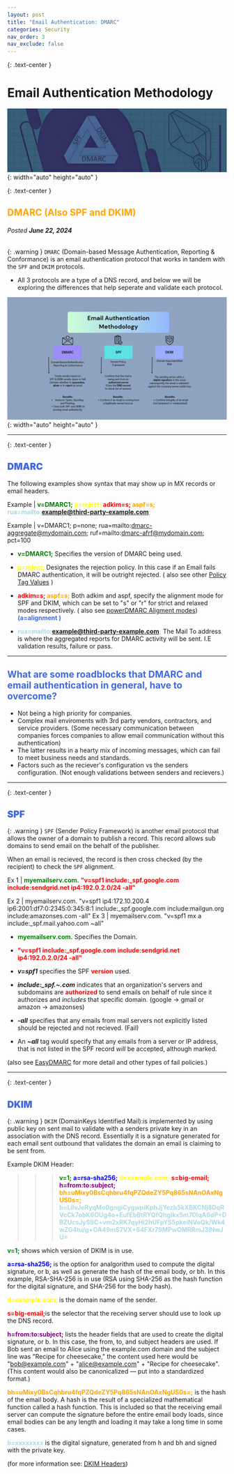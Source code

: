 ```yaml
---
layout: post
title: "Email Authentication: DMARC"
categories: Security
nav_order: 3
nav_exclude: false
---
```


{: .text-center }
# Email Authentication Methodology

![dmarc1](/assets/dmarc1.jpg){: width="auto" height="auto" }

{: .text-center }
## <span style="color: orange; font-weight: bold;">DMARC (Also SPF and DKIM) </span>

###### Posted ***June 22, 2024***

{: .warning }
`DMARC`
(Domain-based Message Authentication, Reporting & Conformance)
is an email authentication protocol that works in tandem with the `SPF` and `DKIM` protocols.

-  All 3 protocols are a type of a DNS record, and below we will be exploring the differences that help seperate and validate each protocol.

![emailauth](/assets/emailauth.png){: width="auto" height="auto" }

----

{: .text-center }
## <span style="color: royalblue; font-weight: bolder;">DMARC</span>

The following examples show syntax that may show up in MX records or email headers.

Example |  <span style="color: green; font-weight: bold;">v=DMARC1;</span> <span style="color: yellow; font-weight: bold;">p=reject; </span> <span style="color: red; font-weight: bold;">adkim=s; </span> <span style="color: orange; font-weight: bold;"> aspf=s;</span> <span style="color: lightblue; font-weight: bold;">rua=mailto:example@third-party-example.com;</span>

Example | v=DMARC1; p=none; rua=mailto:dmarc-aggregate@mydomain.com; ruf=mailto:dmarc-afrf@mydomain.com; pct=100

- <span style="color: green; font-weight: bold;">v=DMARC1;</span> Specifies the version of DMARC being used.
- <span style="color: yellow; font-weight: bold;">p=reject; </span> Designates the rejection policy. In this case if an Email fails DMARC authentication, it will be outright rejected. 
( also see other [Policy Tag Values] )

- <span style="color: red; font-weight: bold;">adkim=s; </span> 
 <span style="color: orange; font-weight: bold;"> aspf=s;</span> Both  adkim and aspf, specify the alignment mode for SPF and DKIM, which can be set to "s" or "r" for strict and relaxed modes respectively. 
( also see [powerDMARC Aligment modes]) <span style="color: royalblue; font-weight: bold;">(a=alignment )</span>

- <span style="color: lightblue; font-weight: bold;">rua=mailto:example@third-party-example.com;</span> The Mail To address is where the aggregated reports for DMARC activity will be sent. I.E validation results, failure or pass. 

----

## <span style="color: royalblue; font-weight: bold;">What are some roadblocks that DMARC and email authentication in general, have to overcome?</span>

- Not being a high priority for companies.
- Complex mail enviroments with 3rd party vendors, contractors, and service providers. (Some necessary communication between companies forces companies to allow email communication without this authentication)
- The latter results in a hearty mix of incoming messages, which can fail to meet business needs and standards.
- Factors such as the reciever's configuration vs the senders configuration. (Not enough validations between senders and recievers.)

----

{: .text-center }
## <span style="color: royalblue; font-weight: bolder;">SPF</span>

{: .warning }
`SPF` (Sender Policy Framework) is another email protocol that allows the owner of a domain to publish a record. This record allows sub domains to send email on the behalf of the publisher. 

When an email is recieved, the record is then cross checked (by the recipient) to check the `SPF` alignment.

Ex 1 | <span style="color: green; font-weight: bold;">myemailserv.com.</span>  <span style="color: yellow; font-weight: bold;"></span> <span style="color: red; font-weight: bold;">"v=spf1 include:_spf.google.com include:sendgrid.net ip4:192.0.2.0/24 -all"</span>

Ex 2 | myemailserv.com. "v=spf1 ip4:172.10.200.4 ip6:2001:df7:0:2345:0:345:8:1 include:_spf.google.com include:mailgun.org include:amazonses.com -all"
Ex  3 | myemailserv.com. "v=spf1 mx a include:_spf.mail.yahoo.com ~all"

- <span style="color: green; font-weight: bold;">myemailserv.com.</span> Specifies the Domain.
- <span style="color: red; font-weight: bold;">"v=spf1 include:_spf.google.com include:sendgrid.net ip4:192.0.2.0/24 -all"</span>

- ***v=spf1*** specifies the SPF <span style="color: red; font-weight: bold;">version</span> used.
- ***include:_spf.~.com*** indicates that an organization's servers and subdomains are <span style="color: red; font-weight: bold;">authorized</span> to send emails on behalf of rule since it authorizes and _includes_ that specific domain. (google -> gmail or amazon -> amazonses)
- ***-all*** specifies that any emails from mail servers not explicitly listed should be rejected and not recieved. (Fail)
- An ***~all*** tag would specify that any emails from a server or IP address, that is not listed in the SPF record *will* be accepted, although marked.

(also see [EasyDMARC] for more detail and other types of fail policies.)

----

{: .text-center }
## <span style="color: royalblue; font-weight: bolder;">DKIM</span>

{: .warning }
`DKIM` (DomainKeys Identified Mail):is implemented by using public key on sent mail to validate with a senders private key in an association with the DNS record. 
Essentially it is a signature generated for each email sent outbound that validates the domain an email is claiming to be sent from.

Example DKIM Header:


>>> <span style="color: green; font-weight: bold;">v=1;</span> <span style="color: blue; font-weight: bold;">a=rsa-sha256;</span> 
>>> <span style="color: yellow; font-weight: bold;">d=example.com;</span>
>>> <span style="color: red; font-weight: bold;">s=big-email;</span>
>>> <span style="color: purple; font-weight: bold;">h=from:to:subject;</span>
>> <span style="color: orange; font-weight: bold;">bh=uMixy0BsCqhbru4fqPZQdeZY5Pq865sNAnOAxNgUS0s=;</span>
> <span style="color: lightblue; font-weight: bold;">b=LiIvJeRyqMo0gngiCygwpiKphJjYezb5kXBKCNj8DqRVcCk7obK6OUg4o+EufEbBtRYQfQhgIkx5m70IqA6dP+DBZUcsJyS9C+vm2xRK7qyHi2hUFpYS5pkeiNVoQk/Wk4wZG4tu/g+OA49mS7VX+64FXr79MPwOMRRmJ3lNwJU=
</span>


<span style="color: green; font-weight: bold;">v=1;</span> shows which version of DKIM is in use.

<span style="color: blue; font-weight: bold;">a=rsa-sha256;</span> is the option for analgorithm used to compute the digital signature, or b, as well as generate the hash of the email body, or bh. In this example, RSA-SHA-256 is in use (RSA using SHA-256 as the hash function for the digital signature, and SHA-256 for the body hash).

<span style="color: yellow; font-weight: bold;">d=example.com;</span> is the domain name of the sender.

<span style="color: red; font-weight: bold;">s=big-email;</span>is the selector that the receiving server should use to look up the DNS record.

<span style="color: purple; font-weight: bold;">h=from:to:subject;</span> lists the header fields that are used to create the digital signature, or b. In this case, the from, to, and subject headers are used. If Bob sent an email to Alice using the example.com domain and the subject line was "Recipe for cheesecake," the content used here would be "bob@example.com" + "alice@example.com" + "Recipe for cheesecake". (This content would also be canonicalized — put into a standardized format.)

<span style="color: orange; font-weight: bold;">bh=uMixy0BsCqhbru4fqPZQdeZY5Pq865sNAnOAxNgUS0s=;</span> is the hash of the email body. A hash is the result of a specialized mathematical function called a hash function. This is included so that the receiving email server can compute the signature before the entire email body loads, since email bodies can be any length and loading it may take a long time in some cases.


<span style="color: lightblue; font-weight: bold;">b=xxxxxxxx</span> is the digital signature, generated from h and bh and signed with 
the private key.




(for more information see: [DKIM Headers])

[DMARC cheat sheet +]: https://clusterednetworks.com/spf-dmarc-record-cheatsheet

[DKIM Headers]: https://www.cloudflare.com/learning/dns/dns-records/dns-dkim-record/

[powerDMARC Aligment modes]: https://powerdmarc.com/dmarc-alignment/

[Policy Tag Values]: https://mxtoolbox.com/dmarc/details/dmarc-tags/dmarc-policy-options

[EasyDMARC]: https://easydmarc.com/blog/spf-authentication-spf-all-vs-all/